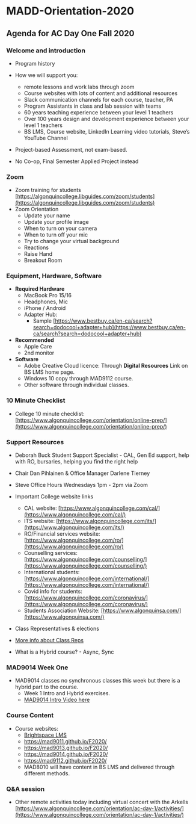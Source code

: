 # MADD-Orientation-2020

## Agenda for AC Day One Fall 2020

### Welcome and introduction

- Program history
- How we will support you:

  - remote lessons and work labs through zoom
  - Course websites with lots of content and additional resources
  - Slack communication channels for each course, teacher, PA
  - Program Assistants in class and lab session with teams
  - 60 years teaching experience between your level 1 teachers
  - Over 100 years design and development experience between your level 1 teachers
  - BS LMS, Course website, LinkedIn Learning video tutorials, Steve’s YouTube Channel

- Project-based Assessment, not exam-based.
- No Co-op, Final Semester Applied Project instead

### Zoom

- Zoom training for students
  [https://algonquincollege.libguides.com/zoom/students](https://algonquincollege.libguides.com/zoom/students)
- Zoom Orientation
  - Update your name
  - Update your profile image
  - When to turn on your camera
  - When to turn off your mic
  - Try to change your virtual background
  - Reactions
  - Raise Hand
  - Breakout Room

### Equipment, Hardware, Software

- **Required Hardware**
  - MacBook Pro 15/16
  - Headphones, Mic
  - iPhone / Android
  - Adapter Hub:
    - Sample [https://www.bestbuy.ca/en-ca/search?search=dodocool+adapter+hub](https://www.bestbuy.ca/en-ca/search?search=dodocool+adapter+hub)
- **Recommended**
  - Apple Care
  - 2nd monitor
- **Software**
  - Adobe Creative Cloud licence: Through **Digital Resources** Link on BS LMS home page.
  - Windows 10 copy through MAD9112 course.
  - Other software through individual classes.

### 10 Minute Checklist

- College 10 minute checklist: [https://www.algonquincollege.com/orientation/online-prep/](https://www.algonquincollege.com/orientation/online-prep/)

### Support Resources

- Deborah Buck Student Support Specialist - CAL, Gen Ed support, help with RO, bursaries, helping you find the right help
- Chair Dan Pihlainen & Office Manager Darlene Tierney
- Steve Office Hours Wednesdays 1pm - 2pm via Zoom
- Important College website links

  - CAL website: [https://www.algonquincollege.com/cal/](https://www.algonquincollege.com/cal/)
  - ITS website: [https://www.algonquincollege.com/its/](https://www.algonquincollege.com/its/)
  - RO/Financial services website: [https://www.algonquincollege.com/ro/](https://www.algonquincollege.com/ro/)
  - Counselling services: [https://www.algonquincollege.com/counselling/](https://www.algonquincollege.com/counselling/)
  - International students: [https://www.algonquincollege.com/international/](https://www.algonquincollege.com/international/)
  - Covid info for students: [https://www.algonquincollege.com/coronavirus/](https://www.algonquincollege.com/coronavirus/)
  - Students Association Website: [https://www.algonquinsa.com/](https://www.algonquinsa.com/)

- Class Representatives & elections
- [More info about Class Reps](https://www.algonquinsa.com/studentlife/class-representatives/)

- What is a Hybrid course? - Async, Sync

### MAD9014 Week One

- MAD9014 classes no synchronous classes this week but there is a hybrid part to the course.
  - Week 1 Intro and Hybrid exercises.
  - [MAD9014 Intro Video here](https://mad9014.github.io/F2020/modules/week1/)

### Course Content

- Course websites:
  - [Brightspace LMS](https://brightspace.algonquincollege.com/)
  - https://mad9011.github.io/F2020/
  - https://mad9013.github.io/F2020/
  - https://mad9014.github.io/F2020/
  - https://mad9112.github.io/F2020/
  - MAD8010 will have content in BS LMS and delivered through different methods.

### Q&A session

- Other remote activities today including virtual concert with the Arkells
  [https://www.algonquincollege.com/orientation/ac-day-1/activities/](https://www.algonquincollege.com/orientation/ac-day-1/activities/)
